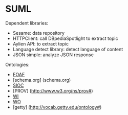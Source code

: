 # SUML
Dependent libraries:
* Sesame: data repository
* HTTPClient: call DBpediaSpotlight to extract topic
* Aylien API: to extract topic
* Language detect library: detect language of content
* JSON simple: analyze JSON response

Ontologies:
* [FOAF](http://xmlns.com/foaf/spec/)
* [schema.org] (schema.org)
* [SIOC](http://rdfs.org/sioc/spec/)
* [PROV] (http://www.w3.org/ns/prov#)
* [WI](http://smiy.sourceforge.net/wi/spec/weightedinterests.html)
* [WO](http://smiy.sourceforge.net/wo/spec/weightingontology.html#)
* [getty] (http://vocab.getty.edu/ontology#)

